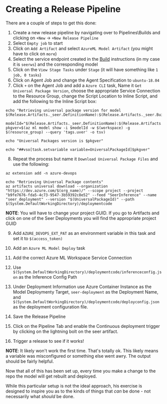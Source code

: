 # Creating a Release Pipeline
There are a couple of steps to get this done:
1. Create a new release pipeline by navigating over to Pipelines\Builds and clicking on `+New` -> `+New Release Pipeline`
2. Select `Empty job` to start
3. Click on `Add Artifact` and select `AzureML Model Artifact` (you might have to click on `more`)
4. Select the service endpoint created in the [Build](build.md) instructions (in my case it is `seerws`) and the corresponding model
5. Click on the `View Stage Tasks` under `Stage` (it will have something like `1 job, 0 tasks`)
6. Click on Agent Job and change the Agent Specification to `ubuntu-18.04`
7. Click `+` on the Agent Job and add a `Azure CLI` task, Name it `Get Universal Package Version`, choose the appropriate Service Connection to the Resource Group, change the Script Location to Inline Script, and add the following to the Inline Script box:

```
echo "Retrieving universal package version for model $(Release.Artifacts._seer.DefinitionName):$(Release.Artifacts._seer.BuildNumber)"

modelId="$(Release.Artifacts._seer.DefinitionName):$(Release.Artifacts._seer.BuildNumber)"
pkgver=$(az ml model show -i $modelId -w $(workspace) -g $(resource_group) --query 'tags.uver' -o tsv)

echo "Universal Packages version is $pkgver"

echo "##vso[task.setvariable variable=UniversalPackageId]$pkgver"
```
8. Repeat the process but name it `Download Universal Package Files` and use the following:
```
az extension add -n azure-devops

echo "Retrieving Universal Package contents"
az artifacts universal download --organization "https://dev.azure.com/$(org_name)/" --scope project --project "b9fe7676-fda5-4c73-9547-3b59392c8e52" --feed "SeerInference" --name "seer_deployment" --version "$(UniversalPackageId)" --path $(System.DefaultWorkingDirectory)/deploymentcode
```
__NOTE__: You will have to change your project GUID. If you go to Artifacts and click on one of the Seer Deployments you will find the appropriate project GUID

9. Add `AZURE_DEVOPS_EXT_PAT` as an environment variable in this task and set it to `$(access_token)`

10. Add an `Azure ML Model Deploy` task
11. Add the correct Azure ML Workspace Service Connection
12. Use `$(System.DefaultWorkingDirectory)/deploymentcode/inferenceconfig.json` as the Inference Config Path
13. Under Deployment Information use Azure Container Instance  as the Model Deploymenty Target, `seer-deployment` as the Deployment Name, and `$(System.DefaultWorkingDirectory)/deploymentcode/deployconfig.json` as the deployment configuration file. 
14. Save the Release Pipeline
15. Click on the Pipeline Tab and enable the Continuous deployment trigger by clicking on the lightning bolt on the seer artifact.
16. Trigger a release to see if it works!

__NOTE__: It likely won't work the first time. That's totally ok. This likely means a variable was misconfigured or something else went awry. The output should be fairly helpful.

Now that all of this has been set up, every time you make a change to the repo the model will get rebuilt and deployed.

While this particular setup is not the ideal approach, his exercise is designed to inspire you as to the kinds of things that _can_ be done - not necessarily what _should_ be done.